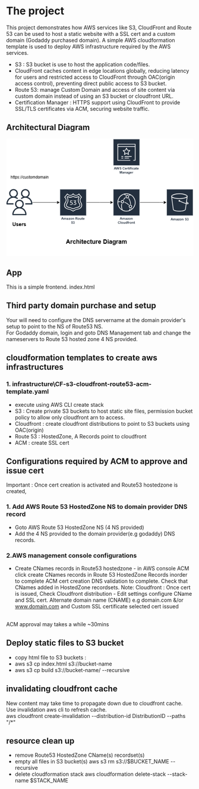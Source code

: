 # The project
This project demonstrates how AWS services like S3, CloudFront and Route 53 can be used to host a static website with a SSL cert and a custom domain (Godaddy purchased domain). A simple AWS cloudformation template is used to deploy AWS infrastructure required by the AWS services. 
- S3 : S3 bucket is use to host the application code/files. 
- CloudFront caches content in edge locations globally, reducing latency for users and restricted access to CloudFront through OAC(origin access control), preventing direct public access to S3 bucket.
- Route 53: manage Custom Domain and access of site content via custom domain instead of using an S3 bucket or cloudfront URL.
- Certification Manager : HTTPS support using CloudFront to provide SSL/TLS certificates via ACM, securing website traffic.

## Architectural Diagram
![screenshot](images/architectural-diagram-1.png)

## App
This is a simple frontend. index.html

## Third party domain purchase and setup
Your will need to configure the DNS servername at the domain provider's setup to point to the NS of Route53 NS. <br>
For Godaddy domain, login and goto DNS Management tab and change the nameservers to Route 53 hosted zone 4 NS provided.

## cloudformation templates to create aws infrastructures
### 1. infrastructure\CF-s3-cloudfront-route53-acm-template.yaml
- execute using AWS CLI create stack
- S3 : Create private S3 buckets to host static site files, permission bucket policy to allow only cloudfront arn to access.
- Cloudfront : create cloudfront distributions to point to S3 buckets using OAC(origin)
- Route 53 : HostedZone, A Records point to cloudfront 
- ACM : create SSL cert

## Configurations required by ACM to approve and issue cert 
Important : Once cert creation is activated and Route53 hostedzone is created, 
### 1. Add AWS Route 53 HostedZone NS to domain provider DNS record
- Goto AWS Route 53 HostedZone NS (4 NS provided)
- Add the 4 NS provided to the domain provider(e.g godaddy) DNS records.

### 2.AWS management console configurations
- Create CNames records in Route53 hostedzone - in AWS console ACM click create CNames records in Route 53 HostedZone Records inorder to complete ACM cert creation DNS validation to complete. Check that CNames added in HostedZone recordsets.
Note: Cloudfront : Once cert is issued, Check Cloudfront distribution - Edit settings configure CName and SSL cert.
Alternate domain name (CNAME) e.g domain.com &/or www.domain.com and Custom SSL certificate selected cert issued

<br> ACM approval may takes a while ~30mins

## Deploy static files to S3 bucket
- copy html file to S3 buckets : 
- aws s3 cp index.html s3://bucket-name
- aws s3 cp build s3://bucket-name/ --recursive

## invalidating cloudfront cache
New content may take time to propagate down due to cloudfront cache. Use invalidation aws cli to refresh cache. <br>
aws cloudfront create-invalidation --distribution-id DistributionID --paths "/*"


## resource clean up
- remove Route53 HostedZone CName(s) recordset(s)
- empty all files in S3 bucket(s)
aws s3 rm s3://$BUCKET_NAME --recursive
- delete cloudformation stack
aws cloudformation delete-stack --stack-name $STACK_NAME